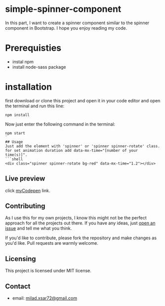 # simple-spinner-component
In this part, I want to create a spinner component similar to the spinner component in Bootstrap. I hope you enjoy reading my code.

# Prerequisties
* instal npm
* install node-sass package

# installation
 first download or clone this project and open it in your code editor and open the terminal and run this line:
 ```shell
npm install
```
Now just enter the following command in the terminal:
 ```shell
npm start
`
## Usage
Just add the element with 'spinner' or 'spinner spinner-rotate' class.
for set animation duration add data-mx-time="[number of your time(s)]".
 ```shell
<div class="spinner spinner-rotate bg-red" data-mx-time="1.2"></div>
```

## Live preview
  click [myCodepen](https://codepen.io/mxworld/pen/NWvOZZP) link.

## Contributing
As I use this for my own projects, I know this might not be the perfect approach
for all the projects out there. If you have any ideas, just
[open an issue](https://github.com/Miladxsar23/simple-spinner-component/issues/new) and tell me what you think.

If you'd like to contribute, please fork the repository and make changes as
you'd like. Pull requests are warmly welcome.

## Licensing
This project is licensed under MIT license.

## Contact
* email: milad.xsar72@gmail.com
